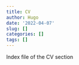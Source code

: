 ```yaml
---
title: CV
author: Hugo
date: '2022-04-07'
slug: []
categories: []
tags: []
---
```


Index file of the CV section